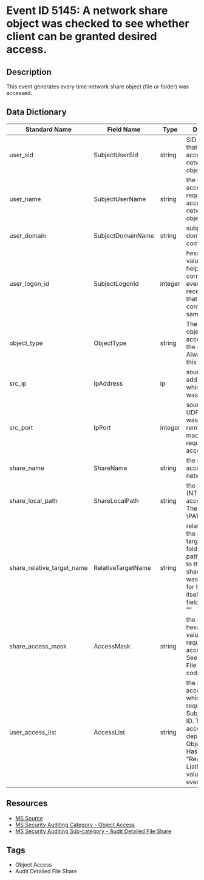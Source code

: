 # Event ID 5145: A network share object was checked to see whether client can be granted desired access.

## Description
This event generates every time network share object (file or folder) was accessed.

## Data Dictionary
|Standard Name|Field Name|Type|Description|Sample Value|
|---|---|---|---|---|
|user_sid|SubjectUserSid|string|SID of account that requested access to network share object.|S-1-5-21-3457937927-2839227994-823803824-1104|
|user_name|SubjectUserName|string|the name of the account that requested access to network share object.|dadmin|
|user_domain|SubjectDomainName|string|subject's domain or computer name|CONTOSO|
|user_logon_id|SubjectLogonId|integer|hexadecimal value that can help you correlate this event with recent events that might contain the same Logon ID|0x541f35|
|object_type|ObjectType|string|The type of an object that was accessed during the operation. Always "File" for this event.|File|
|src_ip|IpAddress|ip|source IP address from which access was performed.|10.0.0.100|
|src_port|IpPort|integer|source TCP or UDP port which was used from remote or local machine to request the access.|49212|
|share_name|ShareName|string|the name of accessed network share.|\\*\Documents|
|share_local_path|ShareLocalPath|string|the full system (NTFS) path for accessed share. The format is: \??\PATH|\??\C:\Documents|
|share_relative_target_name|RelativeTargetName|string|relative name of the accessed target file or folder. This file-path is relative to the network share. If access was requested for the share itself, then this field appears as "\"|Bginfo.exe|
|share_access_mask|AccessMask|string|the sum of hexadecimal values of requested access rights. See "Table 13. File access codes."|0x1|
|user_access_list|AccessList|string|the list of access rights which were requested by Subject\Security ID. These access rights depend on Object Type. Has always "ReadData (or ListDirectory)" value for this event.|%%4416|

## Resources
* [MS Source](https://github.com/MicrosoftDocs/windows-itpro-docs/blob/master/windows/security/threat-protection/auditing/event-5145.md)
* [MS Security Auditing Category - Object Access](https://docs.microsoft.com/en-us/windows/security/threat-protection/auditing/advanced-security-audit-policy-settings#object-access)
* [MS Security Auditing Sub-category - Audit Detailed File Share](https://github.com/MicrosoftDocs/windows-itpro-docs/tree/master/windows/security/threat-protection/auditing/audit-detailed-file-share.md)

## Tags
* Object Access
* Audit Detailed File Share